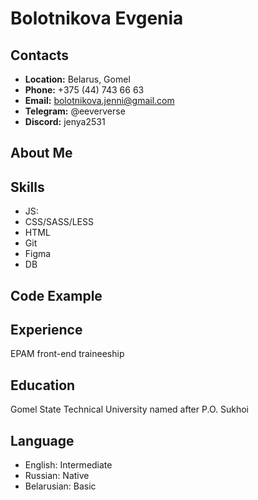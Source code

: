 # Bolotnikova Evgenia

## Contacts
- **Location:** Belarus, Gomel
- **Phone:** +375 (44) 743 66 63
- **Email:** bolotnikova.jenni@gmail.com
- **Telegram:** @eeververse
- **Discord:** jenya2531

## About Me

## Skills
- JS:
- CSS/SASS/LESS
- HTML
- Git
- Figma
- DB

## Code Example

## Experience
EPAM front-end traineeship

## Education
Gomel State Technical University named after P.O. Sukhoi

## Language
- English: Intermediate
- Russian: Native
- Belarusian: Basic

